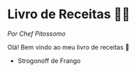# Livro de Receitas :man_cook:

_Por Chef Pitossomo_

Olá! Bem vindo ao meu livro de receitas :wave:

- Strogonoff de Frango



